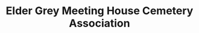 ---
layout: repo
title: "Elder Grey Meeting House Cemetery Association"
id: 3039
permalink: repos/3039/
---